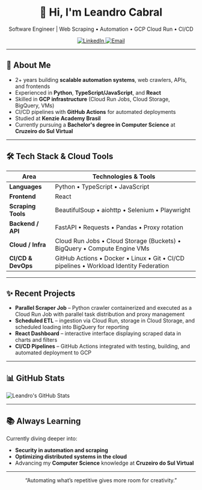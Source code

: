 <div align="center">
  <h1>👋 Hi, I'm Leandro Cabral</h1>
  <p>Software Engineer | Web Scraping • Automation • GCP Cloud Run • CI/CD</p>
  <p>
    <a href="https://www.linkedin.com/in/leandromlc">
      <img alt="LinkedIn" src="https://img.shields.io/badge/LinkedIn-%230077B5.svg?style=flat&logo=linkedin&logoColor=white" />
    </a>
    <a href="mailto:lourenco.contato1@gmail.com">
      <img alt="Email" src="https://img.shields.io/badge/Email-D14836?style=flat&logo=gmail&logoColor=white" />
    </a>
  </p>
</div>

---

## 🚀 About Me

- 2+ years building **scalable automation systems**, web crawlers, APIs, and frontends  
- Experienced in **Python**, **TypeScript/JavaScript**, and **React**  
- Skilled in **GCP infrastructure** (Cloud Run Jobs, Cloud Storage, BigQuery, VMs)  
- CI/CD pipelines with **GitHub Actions** for automated deployments  
- Studied at **Kenzie Academy Brasil**  
- Currently pursuing a **Bachelor's degree in Computer Science** at **Cruzeiro do Sul Virtual**

---

## 🛠️ Tech Stack & Cloud Tools

| Area                | Technologies & Tools                                                                 |
|---------------------|--------------------------------------------------------------------------------------|
| **Languages**        | Python • TypeScript • JavaScript                                                     |
| **Frontend**         | React                                                                                |
| **Scraping Tools**   | BeautifulSoup • aiohttp • Selenium • Playwright                                     |
| **Backend / API**    | FastAPI • Requests • Pandas • Proxy rotation                                         |
| **Cloud / Infra**    | Cloud Run Jobs • Cloud Storage (Buckets) • BigQuery • Compute Engine VMs             |
| **CI/CD & DevOps**   | GitHub Actions • Docker • Linux • Git • CI/CD pipelines • Workload Identity Federation |

---

## ✨ Recent Projects

- **Parallel Scraper Job** – Python crawler containerized and executed as a Cloud Run Job with parallel task distribution and proxy management  
- **Scheduled ETL** – ingestion via Cloud Run, storage in Cloud Storage, and scheduled loading into BigQuery for reporting  
- **React Dashboard** – interactive interface displaying scraped data in charts and filters  
- **CI/CD Pipelines** – GitHub Actions integrated with testing, building, and automated deployment to GCP

---

## 📊 GitHub Stats

![Leandro's GitHub Stats](https://github-readme-stats.vercel.app/api?username=leandromlc&show_icons=true&theme=dark)

---

## 📚 Always Learning

Currently diving deeper into:

- **Security in automation and scraping**
- **Optimizing distributed systems in the cloud**
- Advancing my **Computer Science** knowledge at **Cruzeiro do Sul Virtual**

---

<div align="center">
  <p>“Automating what’s repetitive gives more room for creativity.”</p>
</div>
